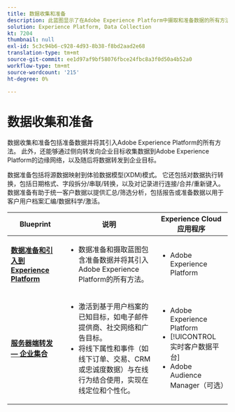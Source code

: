 ```yaml
---
title: 数据收集和准备
description: 此蓝图显示了在Adobe Experience Platform中摄取和准备数据的所有方法。
solution: Experience Platform, Data Collection
kt: 7204
thumbnail: null
exl-id: 5c3c94b6-c928-4d93-8b38-f8bd2aad2e68
translation-type: tm+mt
source-git-commit: ee1d97af9bf58076fbce24fbc8a3f0d50a4b52a0
workflow-type: tm+mt
source-wordcount: '215'
ht-degree: 0%

---
```


# 数据收集和准备

数据收集和准备包括准备数据并将其引入Adobe Experience Platform的所有方法。 此外，还能够通过侧向转发向企业目标收集数据到Adobe Experience Platform的边缘网络，以及随后将数据转发到企业目标。

数据准备包括将源数据映射到体验数据模型(XDM)模式。 它还包括对数据执行转换，包括日期格式、字段拆分/串联/转换，以及对记录进行连接/合并/重新键入。 数据准备有助于统一客户数据以提供汇总/筛选分析，包括报告或准备数据以用于客户用户档案汇编/数据科学/激活。

| Blueprint | 说明 | Experience Cloud应用程序 |
|---|---|---|
| **[数据准备和引入到Experience Platform](ingestion.md)** | <ul><li>数据准备和摄取蓝图包含准备数据并将其引入Adobe Experience Platform的所有方法。</ul></li> | <ul><li> Adobe Experience Platform </ul></li> |
| **[服务器端转发 — 企业集合](server-side-collection.md)** | <ul><li>激活到基于用户档案的已知目标，如电子邮件提供商、社交网络和广告目标。 </li><li>将线下属性和事件（如线下订单、交易、CRM或忠诚度数据）与在线行为结合使用，实现在线定位和个性化。</li></ul> | <ul><li>Adobe Experience Platform</li><li> [!UICONTROL 实时客户数据平台]</li><li>Adobe Audience Manager（可选）</li></ul> |
